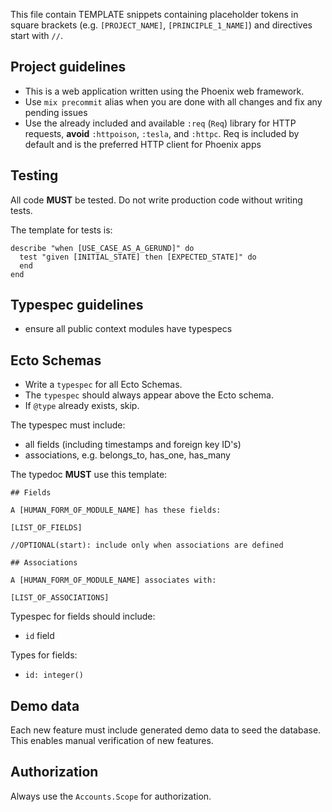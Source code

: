 This file contain TEMPLATE snippets containing placeholder tokens in square brackets (e.g. `[PROJECT_NAME]`, `[PRINCIPLE_1_NAME]`) and directives start with `//`.

## Project guidelines

- This is a web application written using the Phoenix web framework.
- Use `mix precommit` alias when you are done with all changes and fix any pending issues
- Use the already included and available `:req` (`Req`) library for HTTP requests, **avoid** `:httpoison`, `:tesla`, and `:httpc`. Req is included by default and is the preferred HTTP client for Phoenix apps

## Testing

All code **MUST** be tested. Do not write production code without writing tests.

The template for tests is:

```TEMPLATE
describe "when [USE_CASE_AS_A_GERUND]" do
  test "given [INITIAL_STATE] then [EXPECTED_STATE]" do
  end
end
```

## Typespec guidelines

- ensure all public context modules have typespecs

## Ecto Schemas

- Write a `typespec` for all Ecto Schemas.
- The `typespec` should always appear above the Ecto schema.
- If `@type` already exists, skip.

The typespec must include:

- all fields (including timestamps and foreign key ID's)
- associations, e.g. belongs_to, has_one, has_many

The typedoc **MUST** use this template:

```TEMPLATE
## Fields

A [HUMAN_FORM_OF_MODULE_NAME] has these fields:

[LIST_OF_FIELDS]

//OPTIONAL(start): include only when associations are defined

## Associations

A [HUMAN_FORM_OF_MODULE_NAME] associates with:

[LIST_OF_ASSOCIATIONS]
```

Typespec for fields should include:

- `id` field

Types for fields:

- `id: integer()`

## Demo data

Each new feature must include generated demo data to seed the database. This enables
manual verification of new features.

## Authorization

Always use the `Accounts.Scope` for authorization.
